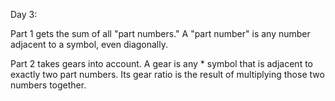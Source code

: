 Day 3: 

Part 1 gets the sum of all "part numbers."
A "part number" is any number adjacent to a symbol, even diagonally.

Part 2 takes gears into account.
A gear is any * symbol that is adjacent to exactly two part numbers. Its gear ratio is the result of multiplying those two numbers together.
